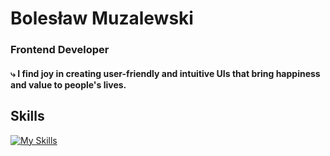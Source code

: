 # Bolesław Muzalewski
### Frontend Developer
#### ⤷ I find joy in creating user-friendly and intuitive UIs that bring happiness and value to people's lives.

## Skills
[![My Skills](https://skillicons.dev/icons?i=react,ts,nextjs&perline=4)](https://skillicons.dev)
